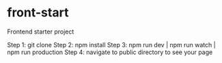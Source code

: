 # front-start
Frontend starter project


Step 1: git clone 
Step 2: npm install
Step 3: npm run dev | npm run watch | npm run production 
Step 4: navigate to public directory to see your page

